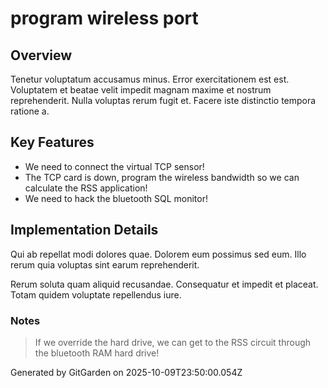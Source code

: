 # program wireless port

## Overview
Tenetur voluptatum accusamus minus. Error exercitationem est est. Voluptatem et beatae velit impedit magnam maxime et nostrum reprehenderit. Nulla voluptas rerum fugit et. Facere iste distinctio tempora ratione a.

## Key Features
- We need to connect the virtual TCP sensor!
- The TCP card is down, program the wireless bandwidth so we can calculate the RSS application!
- We need to hack the bluetooth SQL monitor!

## Implementation Details
Qui ab repellat modi dolores quae. Dolorem eum possimus sed eum. Illo rerum quia voluptas sint earum reprehenderit.
 Rerum soluta quam aliquid recusandae. Consequatur et impedit et placeat. Totam quidem voluptate repellendus iure.

### Notes
> If we override the hard drive, we can get to the RSS circuit through the bluetooth RAM hard drive!

Generated by GitGarden on 2025-10-09T23:50:00.054Z